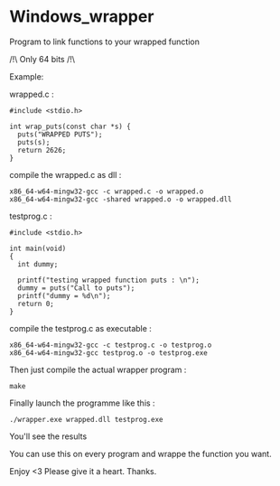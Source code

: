 # Windows_wrapper
Program to link functions to your wrapped function

/!\ Only 64 bits /!\

Example:

wrapped.c :

    #include <stdio.h>

    int wrap_puts(const char *s) {
      puts("WRAPPED PUTS");
      puts(s);
      return 2626;
    }

compile the wrapped.c as dll :

    x86_64-w64-mingw32-gcc -c wrapped.c -o wrapped.o
    x86_64-w64-mingw32-gcc -shared wrapped.o -o wrapped.dll

testprog.c : 

    #include <stdio.h>

    int main(void)
    {
      int dummy;

      printf("testing wrapped function puts : \n");
      dummy = puts("Call to puts");
      printf("dummy = %d\n");
      return 0;
    }

compile the testprog.c as executable :

    x86_64-w64-mingw32-gcc -c testprog.c -o testprog.o
    x86_64-w64-mingw32-gcc testprog.o -o testprog.exe

Then just compile the actual wrapper program :

    make

Finally launch the programme like this :

    ./wrapper.exe wrapped.dll testprog.exe

You'll see the results

You can use this on every program and wrappe the function you want.

Enjoy <3
Please give it a heart. Thanks.
